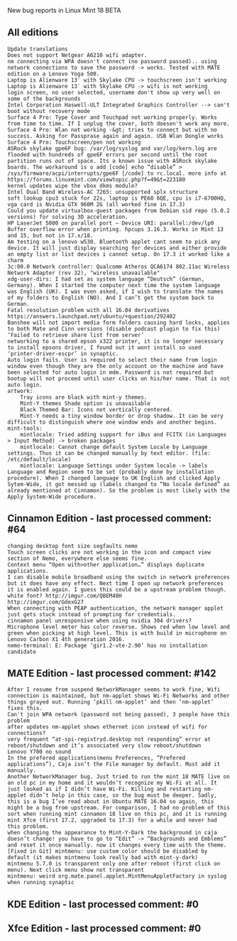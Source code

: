 New bug reports in Linux Mint 18 BETA

All editions
------------

	Update translations
	Does not support Netgear A6210 wifi adapter.
	nm connecting via WPA doesn't connect (no password passed).. using network connections to save the password -> works. Tested with MATE edition on a Lenovo Yoga 500.
	Laptop is Alienware 13′ with Skylake CPU -> touchscreen isn't working
	Laptop is Alienware 13′ with Skylake CPU -> wifi is not working
	login screen, no user selected, username don't show up very well on some of the backgrounds
	Intel Corporation Haswell-ULT Integrated Graphics Controller --> can't boot without recovery mode
	Surface 4 Pro: Type Cover and Touchpad not working properly. Works from time to time. If I unplug the cover, both doesen't work any more.
	Surface 4 Pro: Wlan not working -&gt; tries to connect but with no success. Asking for Passprase again and again. USB Wlan Dongle works
	Surface 4 Pro: Touchscreen/pen not working
	ASRock skylake gpe6F bug: /var/log/syslog and var/log/kern.log are flooded with hundreds of gpe6F errors per second until the root partition runs out of space. Its a known issue with ASRock skylake boards. The workaround is o add [code] echo “disable” > /sys/firmware/acpi/interrupts/gpe6F [/code] to rc.local. more info at https://forums.linuxmint.com/viewtopic.php?f=49&t=223180
	kernel updates wipe the vbox dkms module?
	Intel Dual Band Wireless-AC 7265: unsupported splx structure
	soft lookup cpu3 stuck for 22s, laptop is PE60 6QE, cpu is i7-6700HQ, vga card is Nvidia GTX 960M 2G (all worked fine in 17.3)
	Could you update virtualbox-guest packages from Debian sid repo (5.0.2 versions) for solving 3D acceleration.
	HP LaserJet 5000 on parallel port – Device URI: parallel:/dev/lp0 Buffer overflow error when printing. hpcups 3.16.3. Works in Mint 13 and 15, but not in 17.x/18.
	Am testing on a lenovo w530. Bluetooth applet cant seem to pick any device. It will just display searching for devices and either provide an empty list or list devices i cannot setup. On 17.3 it worked like a charm
	3c:00.0 Network controller: Qualcomm Atheros QCA6174 802.11ac Wireless Network Adapter (rev 32), "wireless unavailable"
	xdg-user-dirs: I had set as system language “Deutsch” (German, Germany). When I started the computer next time the system language was English (UK). I was even asked, if I wish to translate the names of my folders to English (NO). And I can’t get the system back to German.
	Fatal resolution problem with all 16.04 derivatives https://answers.launchpad.net/ubuntu/+question/292402
	Banshee will not import media form folders causing hard locks, applies to both Mate and Cinn versions (disable podcast plugin to fix this)
	‘Failed to retrieve share list from server’
	networking to a shared epson x322 printer, it is no longer necessary to install epsons driver, I found out it wont install so used ‘printer-driver-escpr’ in synaptic.
	Auto login fails. User is required to select their name from login window even though they are the only account on the machine and have been selected for auto login in mdm. Password is not required but bootup will not proceed until user clicks on his/her name. That is not auto login.
	artwork:
		Tray icons are black with mint-y themes.
		Mint-Y themes Shade option is unavailable
		Black Themed Bar: Icons not vertically centered.
		Mint-Y needs a tiny window border or drop shadow. It can be very difficult to distinguish where one window ends and another begins.
	mint-tools:
		mintlocale: Tried adding support for iBus and FCITX (in Languages > Input Method) -> broken packages
		mintlocale: Cannot change default System Locale by Language settings. Thus it can be changed manually by text editor. (file: /etc/default/locale)
		mintlocale: Language Settings under System locale -> labels Language and Region seem to be set (probably done by installation procedure). When I changed language to UK English and clicked Apply Sytem-Wide, it got messed up (labels changed to “No locale defined” as already mentioned at Cinnamon). So the problem is most likely with the Apply System-Wide procedure.

Cinnamon Edition - last processed comment: #64
----------------------------------------------
	changing desktop font size segfaults nemo
	Touch screen clicks are not working in the icon and compact view section of Nemo, everywhere else seems fine.
	Context menu “Open with>other application…” displays duplicate applications.
	I can disable mobile broadband using the switch in network preferences but it does have any effect. Next time I open up network preferences it is enabled again. I guess this could be a upstream problem though.
	white font? http://imgur.com/QBEM48H
	http://imgur.com/GdexG27
	When connecting with PEAP authentication, the network manager applet just gets stuck instead of prompting for credentials.
	cinnamon panel unresponsive when using nvidia 304 drivers?
	Microphone level meter has color reverse. Shows red when low level and green when picking at high level. This is with build in microphone on Lenovo Carbon X1 4th generation 2016.
	nemo-terminal: E: Package ‘gir1.2-vte-2.90’ has no installation candidate

MATE Edition - last processed comment: #142
-------------------------------------------
	After I resume from suspend NetworkManager seems to work fine, Wifi connection is maintained, but nm-applet shows Wi-Fi Networks and other things grayed out. Running ‘pkill nm-applet’ and then ‘nm-applet’ fixes this.
	Can't join WPA network (password not being passed), 3 people have this problem
	after updates nm-applet shows ethernet icon instead of wifi for connections?
	very frequent “at-spi-registryd.desktop not responding” error at reboot/shutdown and it’s associated very slow reboot/shutdown
	Lenovo Y700 no sound
	In the prefered applications(menu Preferences, “Prefered applications”), Caja isn’t the File manager by default. Must add it manually.
	Another NetworkManager bug. Just tried to run the mint 18 MATE live on an old pc in my home and it wouldn’t recognize my Wi-Fi at all. It just looked as if I didn’t have Wi-Fi. Killing and restarting nm-applet didn’t help in this case, so the bug must be deeper. Sadly, this is a bug I’ve read about in Ubuntu MATE 16.04 so again, this might be a bug from upstream. For comparison, I had no problem of this sort when running mint cinnamon 18 live on this pc, and it is running mint Xfce (first 17.2, upgraded to 17.3) for a while and never had this problem.
	when changing the appearance to Mint-Y-Dark the background in caja doesn’t change! you have to go to “Edit” -> “Backgrounds and Emblems” and reset it once manually. now it changes every time with the theme.
	[Fixed in Git] mintmenu: use custom color should be disabled by default (it makes mintmenu look really bad with mint-y-dark)
	mintmenu 5.7.0 is transparent only one after reboot (first click on menu). Next click menu show not transparent
	mintmenu: weird org.mate.panel.applet.MintMenuAppletFactory in syslog when running synaptic


KDE Edition - last processed comment: #0
-----------------------------------------

Xfce Edition - last processed comment: #0
------------------------------------------
